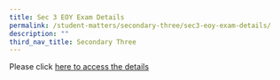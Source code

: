 ```yaml
---
title: Sec 3 EOY Exam Details
permalink: /student-matters/secondary-three/sec3-eoy-exam-details/
description: ""
third_nav_title: Secondary Three
---
```

Please click [here to access the details](https://docs.google.com/document/d/1jtePPtZX--3kcKBJ9BhOt9ToDSiVoxIc5I8tK0y53rU/edit?usp=sharing)